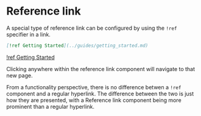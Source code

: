 # Reference link

A special type of reference link can be configured by using the `!ref` specifier in a link.

```md Reference link component
[!ref Getting Started](../guides/getting_started.md)
```

[!ref Getting Started](../guides/getting_started.md)

Clicking anywhere within the reference link component will navigate to that new page.

From a functionality perspective, there is no difference betwen a `!ref` component and a regular hyperlink. The difference between the two is just how they are presented, with a Reference link component being more prominent than a regular hyperlink.
